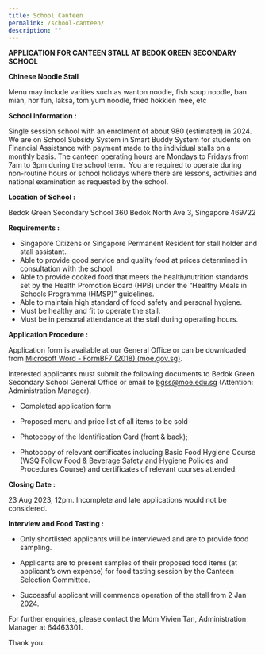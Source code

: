 ```yaml
---
title: School Canteen
permalink: /school-canteen/
description: ""
---
```

**APPLICATION FOR CANTEEN STALL AT BEDOK GREEN SECONDARY SCHOOL**

**Chinese Noodle Stall**

Menu may include varities such as wanton noodle, fish soup noodle, ban mian, hor fun, laksa, tom yum noodle, fried hokkien mee, etc

**School Information :**

Single session school with an enrolment of about 980 (estimated) in 2024. We are on School Subsidy System in Smart Buddy System for students on Financial Assistance with payment made to the individual stalls on a monthly basis. The canteen operating hours are Mondays to Fridays from 7am to 3pm during the school term.  You are required to operate during non-routine hours or school holidays where there are lessons, activities and national examination as requested by the school.

**Location of School :**

Bedok Green Secondary School
360 Bedok North Ave 3, Singapore 469722

**Requirements :**


* Singapore Citizens or Singapore Permanent Resident for stall holder and stall assistant.
* Able to provide good service and quality food at prices determined in consultation with the school.
* Able to provide cooked food that meets the health/nutrition standards set by the Health Promotion Board (HPB) under the “Healthy Meals in Schools Programme (HMSP)” guidelines.
* Able to maintain high standard of food safety and personal hygiene.
* Must be healthy and fit to operate the stall.
*  Must be in personal attendance at the stall during operating hours.


**Application Procedure :**

Application form is available at our General Office or can be downloaded from [Microsoft Word - FormBF7 (2018) (moe.gov.sg)](/files/microsoft%20word%20-%20formbf7%20(2018).pdf).

Interested applicants must submit the following documents to Bedok Green Secondary School General Office or email to bgss@moe.edu.sg (Attention: Administration Manager). 

* Completed application form

* Proposed menu and price list of all items to be sold

* Photocopy of the Identification Card (front & back);

* Photocopy of relevant certificates including Basic Food Hygiene Course (WSQ Follow Food & Beverage Safety and Hygiene Policies and Procedures Course) and certificates of relevant courses attended.

**Closing Date :**

23 Aug 2023, 12pm. Incomplete and late applications would not be considered.

**Interview and Food Tasting :**

* Only shortlisted applicants will be interviewed and are to provide food sampling. 

* Applicants are to present samples of their proposed food items (at applicant’s own expense) for food tasting session by the Canteen Selection Committee.

* Successful applicant will commence operation of the stall from 2 Jan 2024.

For further enquiries, please contact the Mdm Vivien Tan, Administration Manager at 64463301.

Thank you.